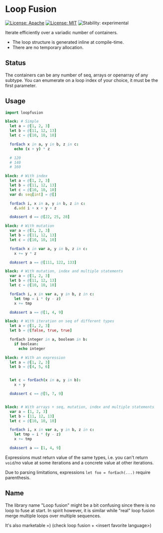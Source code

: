 # Loop Fusion

[![License: Apache](https://img.shields.io/badge/License-Apache%202.0-blue.svg)](https://opensource.org/licenses/Apache-2.0)
[![License: MIT](https://img.shields.io/badge/License-MIT-yellow.svg)](https://opensource.org/licenses/MIT)
![Stability: experimental](https://img.shields.io/badge/stability-experimental-orange.svg)

Iterate efficiently over a variadic number of containers.

  * The loop structure is generated inline at compile-time.
  * There are no temporary allocation.

## Status

The containers can be any number of seq, arrays or openarray of any subtype.
You can enumerate on a loop index of your choice, it must be the first parameter.

## Usage

```Nim
import loopfusion

block: # Simple
  let a = @[1, 2, 3]
  let b = @[11, 12, 13]
  let c = @[10, 10, 10]

  forEach x in a, y in b, z in c:
    echo (x + y) * z

  # 120
  # 140
  # 160

block: # With index
  let a = @[1, 2, 3]
  let b = @[11, 12, 13]
  let c = @[10, 10, 10]
  var d: seq[int] = @[]

  forEach i, x in a, y in b, z in c:
    d.add i + x + y + z

  doAssert d == @[22, 25, 28]

block: # With mutation
  var a = @[1, 2, 3]
  let b = @[11, 12, 13]
  let c = @[10, 10, 10]

  forEach x in var a, y in b, z in c:
    x += y * z

  doAssert a == @[111, 122, 133]

block: # With mutation, index and multiple statements
  var a = @[1, 2, 3]
  let b = @[11, 12, 13]
  let c = @[10, 10, 10]

  forEach i, x in var a, y in b, z in c:
    let tmp = i * (y - z)
    x += tmp

  doAssert a == @[1, 4, 9]

block: # With iteration on seq of different types
  let a = @[1, 2, 3]
  let b = @[false, true, true]

  forEach integer in a, boolean in b:
    if boolean:
      echo integer

block: # With an expression
  let a = @[1, 2, 3]
  let b = @[4, 5, 6]


  let c = forEach(x in a, y in b):
    x + y

  doAssert c == @[5, 7, 9]


block: # With arrays + seq, mutation, index and multiple statements
  var a = [1, 2, 3]
  let b = [11, 12, 13]
  let c = @[10, 10, 10]

  forEach i, x in var a, y in b, z in c:
    let tmp = i * (y - z)
    x += tmp

  doAssert a == [1, 4, 9]

```

Expressions must return value of the same types, i.e. you can't return `void`/no value at some iterations and a concrete value at other iterations.

Due to parsing limitations, expressions `let foo = forEach(...)` require parenthesis.

## Name

The library name "Loop fusion" might be a bit confusing since there is no loop to fuse at start.
In spirit however, it is similar while "real" loop fusion merge multiple loops over multiple sequences.

It's also marketable =) (check loop fusion + \<insert favorite language\>)
